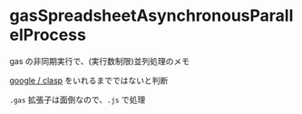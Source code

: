 # gasSpreadsheetAsynchronousParallelProcess


gas の非同期実行で、(実行数制限)並列処理のメモ


[google / clasp](https://github.com/google/clasp) をいれるまでではないと判断


`.gas` 拡張子は面倒なので、`.js` で処理